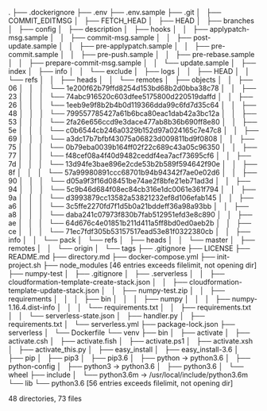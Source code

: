 .
├── .dockerignore
├── .env
├── .env.sample
├── .git
│   ├── COMMIT_EDITMSG
│   ├── FETCH_HEAD
│   ├── HEAD
│   ├── branches
│   ├── config
│   ├── description
│   ├── hooks
│   │   ├── applypatch-msg.sample
│   │   ├── commit-msg.sample
│   │   ├── post-update.sample
│   │   ├── pre-applypatch.sample
│   │   ├── pre-commit.sample
│   │   ├── pre-push.sample
│   │   ├── pre-rebase.sample
│   │   ├── prepare-commit-msg.sample
│   │   └── update.sample
│   ├── index
│   ├── info
│   │   └── exclude
│   ├── logs
│   │   ├── HEAD
│   │   └── refs
│   │       ├── heads
│   │       └── remotes
│   ├── objects
│   │   ├── 06
│   │   │   └── 1e200f62b79ffd8254d153bd68b2d0bba38c78
│   │   ├── 23
│   │   │   └── 74abc916520c603dfee5175800d220519daffd
│   │   ├── 26
│   │   │   └── 1eeb9e9f8b2b4b0d119366dda99c6fd7d35c64
│   │   ├── 48
│   │   │   └── 799557785427a61b6bca80eac1dab42a3bc12a
│   │   ├── 53
│   │   │   └── 2fa26e656ccd9e3dace477ab8b36b690ff8e80
│   │   ├── 5e
│   │   │   └── c0b6544cb246a0329b152d97a024165c7e47c8
│   │   ├── 69
│   │   │   └── a3dc17b7bfbf43075a06823d009811bd9f0808
│   │   ├── 75
│   │   │   └── 0b79eba0039b164ff02f22c689c43a05c96350
│   │   ├── 77
│   │   │   └── f48cef08a4f40d9482ceddf4ea7acf73695cf6
│   │   ├── 7d
│   │   │   └── 13d94fe3bae896e2cde53b2b589f594642f90e
│   │   ├── 8f
│   │   │   └── 57a99980891ccc68701b94b94342f7ae0e02d6
│   │   ├── 90
│   │   │   └── d05a9f3f16d08451be74ae2f8bfe21eb71ad3d
│   │   ├── 94
│   │   │   └── 5c9b46d684f08ec84cb316e1dc0061e361f794
│   │   ├── 9a
│   │   │   └── d3993879cc13582a53821232ef8d106efab145
│   │   ├── a6
│   │   │   └── 3c5ffe2270fd7f1d5b0a21bddeff36a98a93bb
│   │   ├── a8
│   │   │   └── daba241c07973f830b7fab512951efd3e8c890
│   │   ├── ae
│   │   │   └── 64d676c4e01851b211d411a5ff8bd0ed0aeb2b
│   │   ├── ce
│   │   │   └── 71ec7fdf305b53157517ead53e81f0322380cb
│   │   ├── info
│   │   └── pack
│   └── refs
│       ├── heads
│       │   └── master
│       ├── remotes
│       │   └── origin
│       └── tags
├── .gitignore
├── LICENSE
├── README.md
├── directory.md
├── docker-compose.yml
├── init-project.sh
├── node_modules [46 entries exceeds filelimit, not opening dir]
├── numpy-test
│   ├── .gitignore
│   ├── .serverless
│   │   ├── cloudformation-template-create-stack.json
│   │   ├── cloudformation-template-update-stack.json
│   │   ├── numpy-test.zip
│   │   ├── requirements
│   │   │   ├── bin
│   │   │   ├── numpy
│   │   │   ├── numpy-1.16.4.dist-info
│   │   │   └── requirements.txt
│   │   ├── requirements.txt
│   │   └── serverless-state.json
│   ├── handler.py
│   ├── requirements.txt
│   └── serverless.yml
├── package-lock.json
├── serverless
│   └── Dockerfile
└── venv
    ├── bin
    │   ├── activate
    │   ├── activate.csh
    │   ├── activate.fish
    │   ├── activate.ps1
    │   ├── activate.xsh
    │   ├── activate_this.py
    │   ├── easy_install
    │   ├── easy_install-3.6
    │   ├── pip
    │   ├── pip3
    │   ├── pip3.6
    │   ├── python -> python3.6
    │   ├── python-config
    │   ├── python3 -> python3.6
    │   ├── python3.6
    │   └── wheel
    ├── include
    │   └── python3.6m -> /usr/local/include/python3.6m
    └── lib
        └── python3.6 [56 entries exceeds filelimit, not opening dir]

48 directories, 73 files
